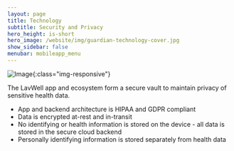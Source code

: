 ```yaml
---
layout: page
title: Technology
subtitle: Security and Privacy
hero_height: is-short
hero_image: /website/img/guardian-technology-cover.jpg
show_sidebar: false
menubar: mobileapp_menu
---
```


![Image](/website/img/guardian/technology/app_square.png){:class="img-responsive"}

The LavWell app and ecosystem form a secure vault to maintain privacy of sensitive health data.
- App and backend architecture is HIPAA and GDPR compliant
- Data is encrypted at-rest and in-transit
- No identifying or health information is stored on the device - all data is stored in the secure cloud backend
- Personally identifying information is stored separately from health data
